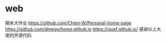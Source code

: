 # web
期末大作业
https://github.com/Chien-W/Personal-home-page
https://github.com/dmego/home.github.io
https://javef.github.io/
感谢以上大佬的开源代码
